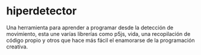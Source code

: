 # hiperdetector

Una herramienta para aprender a programar desde la detección de movimiento, esta une varías librerías como p5js, vida, una recopilación de código propio y otros que hace más fácil el enamorarse de la programación creativa.
